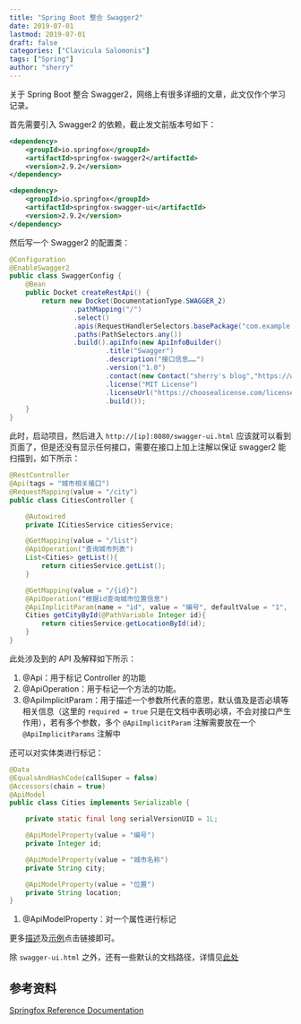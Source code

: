 ```yaml
---
title: "Spring Boot 整合 Swagger2" 
date: 2019-07-01
lastmod: 2019-07-01
draft: false
categories: ["Clavicula Salomonis"]
tags: ["Spring"]
author: "sherry"
---
```

关于 Spring Boot 整合 Swagger2，网络上有很多详细的文章，此文仅作个学习记录。

首先需要引入 Swagger2 的依赖，截止发文前版本号如下：

```xml
<dependency>
	<groupId>io.springfox</groupId>
	<artifactId>springfox-swagger2</artifactId>
	<version>2.9.2</version>
</dependency>

<dependency>
	<groupId>io.springfox</groupId>
	<artifactId>springfox-swagger-ui</artifactId>
	<version>2.9.2</version>
</dependency>
```

<!--more-->

然后写一个 Swagger2 的配置类：

```java
@Configuration
@EnableSwagger2
public class SwaggerConfig {
    @Bean
    public Docket createRestApi() {
        return new Docket(DocumentationType.SWAGGER_2)
                .pathMapping("/")
                .select()
                .apis(RequestHandlerSelectors.basePackage("com.example.demo.spider.controller"))
                .paths(PathSelectors.any())
                .build().apiInfo(new ApiInfoBuilder()
                        .title("Swagger")
                        .description("接口信息……")
                        .version("1.0")
                        .contact(new Contact("sherry's blog","https://wanmei.ml/snow","sherry@wanmei.com"))
                        .license("MIT License")
                        .licenseUrl("https://choosealicense.com/licenses/mit/")
                        .build());
    }
}
```

此时，启动项目，然后进入 `http://[ip]:8080/swagger-ui.html` 应该就可以看到页面了，但是还没有显示任何接口，需要在接口上加上注解以保证 swagger2 能扫描到，如下所示：

```java
@RestController
@Api(tags = "城市相关接口")
@RequestMapping(value = "/city")
public class CitiesController {

    @Autowired
    private ICitiesService citiesService;

    @GetMapping(value = "/list")
    @ApiOperation("查询城市列表")
    List<Cities> getList(){
        return citiesService.getList();
    }

    @GetMapping(value = "/{id}")
    @ApiOperation("根据id查询城市位置信息")
    @ApiImplicitParam(name = "id", value = "编号", defaultValue = "1", required = true)
    Cities getCityById(@PathVariable Integer id){
        return citiesService.getLocationById(id);
    }
}
```

此处涉及到的 API 及解释如下所示：
1. @Api：用于标记 Controller 的功能
2. @ApiOperation：用于标记一个方法的功能。
3. @ApiImplicitParam：用于描述一个参数所代表的意思，默认值及是否必填等相关信息（这里的 `required = true` 只是在文档中表明必填，不会对接口产生作用），若有多个参数，多个 `@ApiImplicitParam` 注解需要放在一个 `@ApiImplicitParams` 注解中

还可以对实体类进行标记：

```java
@Data
@EqualsAndHashCode(callSuper = false)
@Accessors(chain = true)
@ApiModel
public class Cities implements Serializable {

    private static final long serialVersionUID = 1L;

    @ApiModelProperty(value = "编号")
    private Integer id;

    @ApiModelProperty(value = "城市名称")
    private String city;

    @ApiModelProperty(value = "位置")
    private String location;
}
```
1. @ApiModelProperty：对一个属性进行标记

更多[描述](https://springfox.github.io/springfox/docs/current/#overriding-descriptions-via-properties)及[示例](https://springfox.github.io/springfox/docs/current/#property-file-lookup)点击链接即可。

除 `swagger-ui.html` 之外，还有一些默认的文档路径，详情见[此处](https://springfox.github.io/springfox/docs/current/#customizing-the-swagger-endpoints)

## 参考资料
[Springfox Reference Documentation](https://springfox.github.io/springfox/docs/current/)
